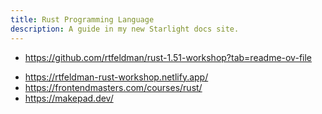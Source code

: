 ```yaml
---
title: Rust Programming Language
description: A guide in my new Starlight docs site.
---
```


- <https://github.com/rtfeldman/rust-1.51-workshop?tab=readme-ov-file>

* <https://rtfeldman-rust-workshop.netlify.app/>
* <https://frontendmasters.com/courses/rust/>
* <https://makepad.dev/>
